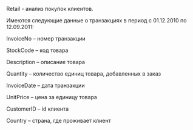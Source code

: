 Retail - анализ покупок клиентов.

Имеются следующие данные о транзакциях в период с 01.12.2010 по 12.09.2011:

InvoiceNo – номер транзакции

StockCode – код товара

Description – описание товара

Quantity – количество единиц товара, добавленных в заказ

InvoiceDate – дата транзакции 

UnitPrice – цена за единицу товара

CustomerID – id клиента

Country – страна, где проживает клиент
